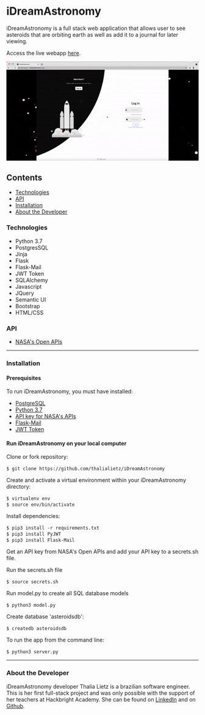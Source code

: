 # iDreamAstronomy
iDreamAstronomy is a full stack web application that allows user to see asteroids that are orbiting earth as well as add it to a journal for later viewing.

Access the live webapp [here](http://idreamastronomy.com).

![Homepage](/static/img/gif/homepage.gif "Homepage")

## Contents
 - [Technologies](#technologies)
- [API](#api)
 - [Installation](#installation)
 - [About the Developer](#aboutthedeveloper)

### Technologies
* Python 3.7
* PostgresSQL
* Jinja
* Flask
* Flask-Mail
* JWT Token
* SQLAlchemy
* Javascript
* JQuery
* Semantic UI
* Bootstrap
* HTML/CSS

### <a name="api"></a> API
* [NASA's Open APIs](https://api.nasa.gov/) 
---
### Installation
#### Prerequisites
To run iDreamAstronomy, you must have installed:
 - [PostgreSQL](https://www.postgresql.org/)
 - [Python 3.7](https://www.python.org/downloads/)
 - [API key for NASA's APIs](https://api.nasa.gov/)
 - [Flask-Mail](https://pythonhosted.org/Flask-Mail/)
 - [JWT Token](https://jwt.io/)

 #### Run iDreamAstronomy on your local computer

 Clone or fork repository:
 ```
 $ git clone https://github.com/thalialietz/iDreamAstronomy
 ```

Create and activate a virtual environment within your iDreamAstronomy directory:
```
$ virtualenv env
$ source env/bin/activate
```
Install dependencies:
```
$ pip3 install -r requirements.txt
$ pip3 install PyJWT
$ pip3 install Flask-Mail
```

Get an API key from NASA's Open APIs and add your API key to a secrets.sh file.

Run the secrets.sh file 
```
$ source secrets.sh
```

Run model.py to create all SQL database models
```
$ python3 model.py
```

Create database 'asteroidsdb':
```
$ createdb asteroidsdb
```

To run the app from the command line:
```
$ python3 server.py
```
---

### <a name="aboutthedeveloper"></a> About the Developer
iDreamAstronomy developer Thalia Lietz is a brazilian software engineer. This is her first full-stack project and was only possible with the support of her teachers at Hackbright Academy. She can be found on [LinkedIn](https://www.linkedin.com/in/thalialietz/) and on [Github](https://github.com/thalialietz).